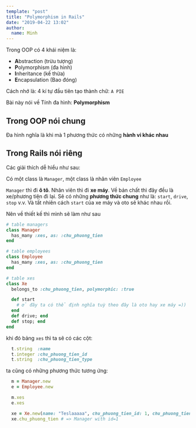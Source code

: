 ```yaml
---
template: "post"
title: "Polymorphism in Rails"
date: "2019-04-22 13:02"
author:
  name: Minh
---
```


Trong OOP có 4 khái niệm là:
* **A**bstraction (trừu tượng)
* **P**olymorphism (đa hình)
* **I**nheritance (kế thừa)
* **E**ncapsulation (Bao đóng)

Cách nhớ là: 4 kí tự đầu tiên tạo thành chữ: `A PIE`

Bài này nói về Tính đa hình: **Polymorphism**

## Trong OOP nói chung

Đa hình nghĩa là khi mà 1 phương thức có những **hành vi khác nhau**

## Trong Rails nói riêng

Các giải thích dễ hiểu như sau:

Có một class là `Manager`, một class là nhân viên `Employee`

`Manager` thì đi **ô tô**. Nhân viên thì đi **xe máy**. Về bản chất thì đây đều là xe/phương tiện đi lại. Sẽ có những **phương thức chung** như là: `start`, `drive`, `stop` v.v. Và tất nhiên cách `start` của xe máy và oto sẽ khác nhau rồi.

Nên về thiết kế thì mình sẽ làm như sau

```rb
# table managers
class Manager
  has_many :xes, as: :chu_phuong_tien
end

# table employees
class Employee
  has_many :xes, as: :chu_phuong_tien
end

# table xes
class Xe
  belongs_to :chu_phuong_tien, polymorphic: :true

  def start
    # ở đây ta có thể định nghĩa tuỳ theo đây là oto hay xe máy =))
  end
  def drive; end
  def stop; end
end
```

khi đó bảng `xes` thì ta sẽ có các cột:

```rb
  t.string  :name
  t.integer :chu_phuong_tien_id
  t.string  :chu_phuong_tien_type
```

ta cũng có những phương thức tương ứng:

```rb
  m = Manager.new
  e = Employee.new

  m.xes
  e.xes

  xe = Xe.new(name: "Teslaaaaa", chu_phuong_tien_id: 1, chu_phuong_tien_type: "Manager")
  xe.chu_phuong_tien # => Manager with id=1
```
